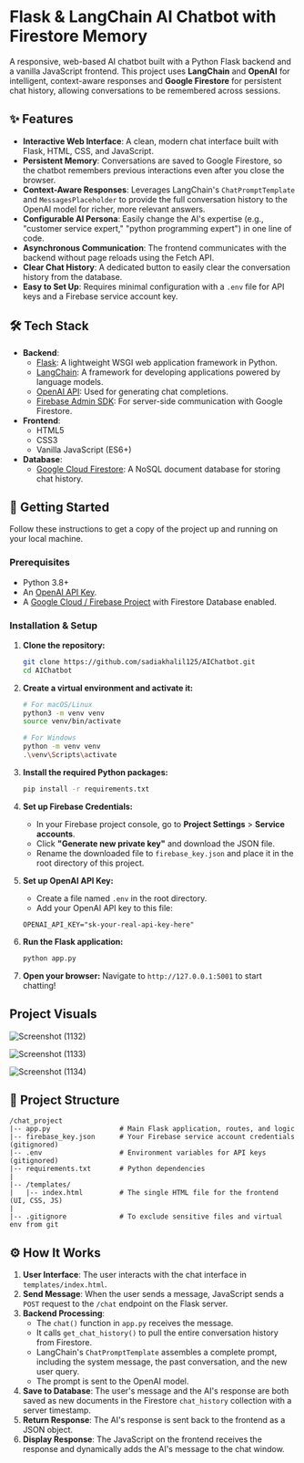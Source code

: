 # Flask & LangChain AI Chatbot with Firestore Memory

  <!-- **IMPORTANT**: Replace this with a real screenshot of your app! -->

A responsive, web-based AI chatbot built with a Python Flask backend and a vanilla JavaScript frontend. This project uses **LangChain** and **OpenAI** for intelligent, context-aware responses and **Google Firestore** for persistent chat history, allowing conversations to be remembered across sessions.

## ✨ Features

-   **Interactive Web Interface**: A clean, modern chat interface built with Flask, HTML, CSS, and JavaScript.
-   **Persistent Memory**: Conversations are saved to Google Firestore, so the chatbot remembers previous interactions even after you close the browser.
-   **Context-Aware Responses**: Leverages LangChain's `ChatPromptTemplate` and `MessagesPlaceholder` to provide the full conversation history to the OpenAI model for richer, more relevant answers.
-   **Configurable AI Persona**: Easily change the AI's expertise (e.g., "customer service expert," "python programming expert") in one line of code.
-   **Asynchronous Communication**: The frontend communicates with the backend without page reloads using the Fetch API.
-   **Clear Chat History**: A dedicated button to easily clear the conversation history from the database.
-   **Easy to Set Up**: Requires minimal configuration with a `.env` file for API keys and a Firebase service account key.

## 🛠️ Tech Stack

-   **Backend**:
    -   [Flask](https://flask.palletsprojects.com/): A lightweight WSGI web application framework in Python.
    -   [LangChain](https://python.langchain.com/): A framework for developing applications powered by language models.
    -   [OpenAI API](https://platform.openai.com/): Used for generating chat completions.
    -   [Firebase Admin SDK](https://firebase.google.com/docs/admin/setup): For server-side communication with Google Firestore.
-   **Frontend**:
    -   HTML5
    -   CSS3
    -   Vanilla JavaScript (ES6+)
-   **Database**:
    -   [Google Cloud Firestore](https://firebase.google.com/docs/firestore): A NoSQL document database for storing chat history.

## 🚀 Getting Started

Follow these instructions to get a copy of the project up and running on your local machine.

### Prerequisites

-   Python 3.8+
-   An [OpenAI API Key](https://platform.openai.com/api-keys).
-   A [Google Cloud / Firebase Project](https://console.firebase.google.com/) with Firestore Database enabled.

### Installation & Setup

1.  **Clone the repository:**
    ```sh
    git clone https://github.com/sadiakhalil125/AIChatbot.git
    cd AIChatbot
    ```

2.  **Create a virtual environment and activate it:**
    ```sh
    # For macOS/Linux
    python3 -m venv venv
    source venv/bin/activate

    # For Windows
    python -m venv venv
    .\venv\Scripts\activate
    ```

3.  **Install the required Python packages:**
    ```sh
    pip install -r requirements.txt
    ```

4.  **Set up Firebase Credentials:**
    -   In your Firebase project console, go to **Project Settings** > **Service accounts**.
    -   Click **"Generate new private key"** and download the JSON file.
    -   Rename the downloaded file to `firebase_key.json` and place it in the root directory of this project.

5.  **Set up OpenAI API Key:**
    -   Create a file named `.env` in the root directory.
    -   Add your OpenAI API key to this file:
      ```env
      OPENAI_API_KEY="sk-your-real-api-key-here"
      ```

6.  **Run the Flask application:**
    ```sh
    python app.py
    ```

7.  **Open your browser:**
    Navigate to `http://127.0.0.1:5001` to start chatting!


## Project Visuals

![Screenshot (1132)](https://github.com/user-attachments/assets/cb8bfd90-11f3-4af5-b6ba-9a7de5c06b24)

![Screenshot (1133)](https://github.com/user-attachments/assets/2168bef6-3d12-41e1-9440-330b2ced5950)

![Screenshot (1134)](https://github.com/user-attachments/assets/445f1e4f-4c6d-4072-86cb-9bc3bd80ee05)


## 📂 Project Structure

```
/chat_project
|-- app.py                 # Main Flask application, routes, and logic
|-- firebase_key.json      # Your Firebase service account credentials (gitignored)
|-- .env                   # Environment variables for API keys (gitignored)
|-- requirements.txt       # Python dependencies
|
|-- /templates/
|   |-- index.html         # The single HTML file for the frontend (UI, CSS, JS)
|
|-- .gitignore             # To exclude sensitive files and virtual env from git
```

## ⚙️ How It Works

1.  **User Interface**: The user interacts with the chat interface in `templates/index.html`.
2.  **Send Message**: When the user sends a message, JavaScript sends a `POST` request to the `/chat` endpoint on the Flask server.
3.  **Backend Processing**:
    -   The `chat()` function in `app.py` receives the message.
    -   It calls `get_chat_history()` to pull the entire conversation history from Firestore.
    -   LangChain's `ChatPromptTemplate` assembles a complete prompt, including the system message, the past conversation, and the new user query.
    -   The prompt is sent to the OpenAI model.
4.  **Save to Database**: The user's message and the AI's response are both saved as new documents in the Firestore `chat_history` collection with a server timestamp.
5.  **Return Response**: The AI's response is sent back to the frontend as a JSON object.
6.  **Display Response**: The JavaScript on the frontend receives the response and dynamically adds the AI's message to the chat window.
